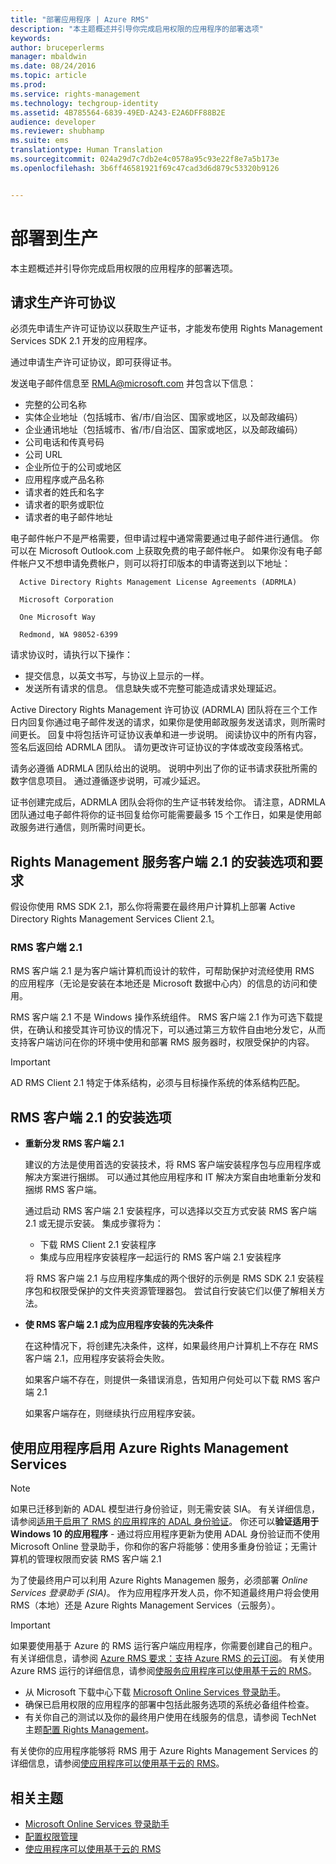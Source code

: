 ```yaml
---
title: "部署应用程序 | Azure RMS"
description: "本主题概述并引导你完成启用权限的应用程序的部署选项"
keywords: 
author: bruceperlerms
manager: mbaldwin
ms.date: 08/24/2016
ms.topic: article
ms.prod: 
ms.service: rights-management
ms.technology: techgroup-identity
ms.assetid: 4B785564-6839-49ED-A243-E2A6DFF88B2E
audience: developer
ms.reviewer: shubhamp
ms.suite: ems
translationtype: Human Translation
ms.sourcegitcommit: 024a29d7c7db2e4c0578a95c93e22f8e7a5b173e
ms.openlocfilehash: 3b6ff46581921f69c47cad3d6d879c53320b9126


---
```


# 部署到生产


本主题概述并引导你完成启用权限的应用程序的部署选项。

## 请求生产许可协议

 必须先申请生产许可证协议以获取生产证书，才能发布使用 Rights Management Services SDK 2.1 开发的应用程序。

通过申请生产许可证协议，即可获得证书。

发送电子邮件信息至 [RMLA@microsoft.com](mailto:rmla@microsoft.com) 并包含以下信息：

- 完整的公司名称
- 实体企业地址（包括城市、省/市/自治区、国家或地区，以及邮政编码）
- 企业通讯地址（包括城市、省/市/自治区、国家或地区，以及邮政编码）
- 公司电话和传真号码
- 公司 URL
- 企业所位于的公司或地区
- 应用程序或产品名称
- 请求者的姓氏和名字
- 请求者的职务或职位
- 请求者的电子邮件地址

电子邮件帐户不是严格需要，但申请过程中通常需要通过电子邮件进行通信。 你可以在 Microsoft Outlook.com 上获取免费的电子邮件帐户。 如果你没有电子邮件帐户又不想申请免费帐户，则可以将打印版本的申请寄送到以下地址：

      Active Directory Rights Management License Agreements (ADRMLA)

      Microsoft Corporation

      One Microsoft Way

      Redmond, WA 98052-6399

请求协议时，请执行以下操作：
- 提交信息，以英文书写，与协议上显示的一样。
- 发送所有请求的信息。 信息缺失或不完整可能造成请求处理延迟。

Active Directory Rights Management 许可协议 (ADRMLA) 团队将在三个工作日内回复你通过电子邮件发送的请求，如果你是使用邮政服务发送请求，则所需时间更长。 回复中将包括许可证协议表单和进一步说明。 阅读协议中的所有内容，签名后返回给 ADRMLA 团队。 请勿更改许可证协议的字体或改变段落格式。

请务必遵循 ADRMLA 团队给出的说明。 说明中列出了你的证书请求获批所需的数字信息项目。 通过遵循逐步说明，可减少延迟。

证书创建完成后，ADRMLA 团队会将你的生产证书转发给你。 请注意，ADRMLA 团队通过电子邮件将你的证书回复给你可能需要最多 15 个工作日，如果是使用邮政服务进行通信，则所需时间更长。


## Rights Management 服务客户端 2.1 的安装选项和要求

假设你使用 RMS SDK 2.1，那么你将需要在最终用户计算机上部署 Active Directory Rights Management Services Client 2.1。

### RMS 客户端 2.1

RMS 客户端 2.1 是为客户端计算机而设计的软件，可帮助保护对流经使用 RMS 的应用程序（无论是安装在本地还是 Microsoft 数据中心内）的信息的访问和使用。

RMS 客户端 2.1 不是 Windows 操作系统组件。 RMS 客户端 2.1 作为可选下载提供，在确认和接受其许可协议的情况下，可以通过第三方软件自由地分发它，从而支持客户端访问在你的环境中使用和部署 RMS 服务器时，权限受保护的内容。


> [!IMPORTANT]
> AD RMS Client 2.1 特定于体系结构，必须与目标操作系统的体系结构匹配。


## RMS 客户端 2.1 的安装选项

-   **重新分发 RMS 客户端 2.1**

    建议的方法是使用首选的安装技术，将 RMS 客户端安装程序包与应用程序或解决方案进行捆绑。 可以通过其他应用程序和 IT 解决方案自由地重新分发和捆绑 RMS 客户端。

    通过启动 RMS 客户端 2.1 安装程序，可以选择以交互方式安装 RMS 客户端 2.1 或无提示安装。 集成步骤将为：

    -   下载 RMS Client 2.1 安装程序
    -   集成与应用程序安装程序一起运行的 RMS 客户端 2.1 安装程序

    将 RMS 客户端 2.1 与应用程序集成的两个很好的示例是 RMS SDK 2.1 安装程序包和权限受保护的文件夹资源管理器包。 尝试自行安装它们以便了解相关方法。

-   **使 RMS 客户端 2.1 成为应用程序安装的先决条件**

    在这种情况下，将创建先决条件，这样，如果最终用户计算机上不存在 RMS 客户端 2.1，应用程序安装将会失败。

    如果客户端不存在，则提供一条错误消息，告知用户何处可以下载 RMS 客户端 2.1

    如果客户端存在，则继续执行应用程序安装。

## 使用应用程序启用 Azure Rights Management Services

> [!NOTE]
> 如果已迁移到新的 ADAL 模型进行身份验证，则无需安装 SIA。 有关详细信息，请参阅[适用于启用了 RMS 的应用程序的 ADAL 身份验证](adal-auth.md)。
> 你还可以**验证适用于 Windows 10 的应用程序** - 通过将应用程序更新为使用 ADAL 身份验证而不使用 Microsoft Online 登录助手，你和你的客户将能够：使用多重身份验证；无需计算机的管理权限而安装 RMS 客户端 2.1


为了使最终用户可以利用 Azure Rights Managemen 服务，必须部署 *Online Services 登录助手 (SIA)*。 作为应用程序开发人员，你不知道最终用户将会使用 RMS（本地）还是 Azure Rights Management Services（云服务）。


> [!IMPORTANT]
> 如果要使用基于 Azure 的 RMS 运行客户端应用程序，你需要创建自己的租户。 有关详细信息，请参阅 [Azure RMS 要求：支持 Azure RMS 的云订阅](../get-started/requirements-subscriptions.md)。
> 有关使用 Azure RMS 运行的详细信息，请参阅[使服务应用程序可以使用基于云的 RMS](how-to-use-file-api-with-aadrm-cloud.md)。

-   从 Microsoft 下载中心下载 [Microsoft Online Services 登录助手](http://www.microsoft.com/en-us/download/details.aspx?id=28177)。
-   确保已启用权限的应用程序的部署中包括此服务选项的系统必备组件检查。
-   有关你自己的测试以及你的最终用户使用在线服务的信息，请参阅 TechNet 主题[配置 Rights Management](https://TechNet.Microsoft.Com/en-us/library/jj585002.aspx)。

有关使你的应用程序能够将 RMS 用于 Azure Rights Management Services 的详细信息，请参阅[使应用程序可以使用基于云的 RMS](how-to-use-file-api-with-aadrm-cloud.md)。

## 相关主题

* [Microsoft Online Services 登录助手](http://www.microsoft.com/en-us/download/details.aspx?id=28177)
* [配置权限管理](https://TechNet.Microsoft.Com/en-us/library/jj585002.aspx)
* [使应用程序可以使用基于云的 RMS](how-to-use-file-api-with-aadrm-cloud.md)
 

 



<!--HONumber=Aug16_HO4-->


